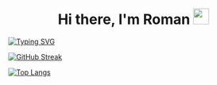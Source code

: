 <h1 align="center">Hi there, I'm Roman
<img src="https://github.com/blackcater/blackcater/raw/main/images/Hi.gif" height="32"/></h1>

[![Typing SVG](https://readme-typing-svg.herokuapp.com?color=%2336BCF7&lines=Front+End+Developer+From+Ukraine)](https://git.io/typing-svg)

[![GitHub Streak](https://github-readme-streak-stats.herokuapp.com/?user=berezenko04)](https://git.io/streak-stats)

[![Top Langs](https://github-readme-stats.vercel.app/api/top-langs/?username=berezenko04&layout=compact)](https://github.com/anuraghazra/github-readme-stats)
